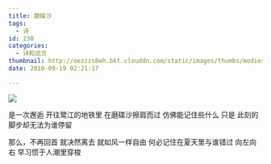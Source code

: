 ```yaml
---
title: 磨碟沙
tags:
  - 诗
id: 230
categories:
  - 诗和远方
thumbnail: http://oezzzs8eh.bkt.clouddn.com/static/images/thumbs/modiesha.jpg?imageView2/1/w/345/h/163
date: 2010-09-19 02:21:17

---
```


![](http://oezzzs8eh.bkt.clouddn.com/static/images/thumbs/modiesha.jpg)

是一次邂逅
开往鹭江的地铁里
在磨碟沙擦肩而过
仿佛能记住些什么
只是
此刻的脚步却无法为谁停留

那么，不再回首
就决然离去
就如风一样自由
何必记住在夏天里与谁错过
向左向右
早习惯于人潮里穿梭